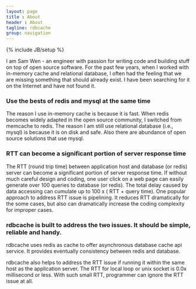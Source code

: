 ```yaml
---
layout: page
title : About
header : About
tagline: rdbcache
group: navigation
---
```

{% include JB/setup %}

I am Sam Wen - an engineer with passion for writing code and building stuff on top of open source software. For the past few years, when I worked with in-memory cache and relational database, I often had the feeling that we are missing something that should already exist. I have been searching for it on the Internet and have not found it.


### Use the bests of redis and mysql at the same time

The reason I use in-memory cache is because it is fast. When redis becomes widely adapted in the open source community, I switched from memcache to redis. The reason I am still use relational database (i.e., mysql) is because it is on disk and safe. Also there are abundance of open source solutions that use mysql.


### RTT can become a significant portion of server response time

The RTT (round trip time) between application host and database (or redis) server can become a significant portion of server response time. If without much careful design and coding, one user click on a web page can easily generate over 100 queries to database (or redis). The total delay caused by data accessing can cumulate up to 100 x ( RTT + query time). One popular approach to address RTT issue is pipelining. It reduces RTT dramatically for the some cases, but also can dramatically increase the coding complexity for improper cases.


### rdbcache is built to address the two issues. It should be simple, reliable and handy.

rdbcache uses redis as cache to offer asynchronous database cache api service. It provides eventually consistency between redis and database.  

rdbcache also helps to address the RTT issue if running it within the same host as the application server. The RTT for local loop or unix socket is 0.0x millisecond or less. With such small RTT, programmer can ignore the RTT issue at all.
